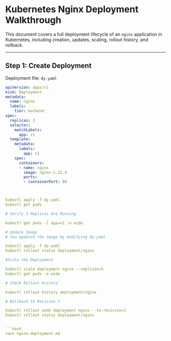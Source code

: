 # Kubernetes Nginx Deployment Walkthrough

This document covers a full deployment lifecycle of an `nginx` application in Kubernetes, including creation, updates, scaling, rollout history, and rollback.

---

##  Step 1: Create Deployment

Deployment file: `dy.yaml`

```yaml
apiVersion: apps/v1
kind: Deployment
metadata:
  name: nginx
  labels:
    tier: backend
spec:
  replicas: 3
  selector:
    matchLabels:
      app: v1
  template:
    metadata:
      labels:
        app: v1
    spec:
      containers:
      - name: nginx
        image: nginx:1.23.4
        ports:
        - containerPort: 80



kubectl apply -f dy.yaml
kubectl get pods

# Verify 3 Replicas Are Running

kubectl get pods -l app=v1 -o wide

# Update Image
# You updated the image by modifying dy.yaml

kubectl apply -f dy.yaml
kubectl rollout status deployment/nginx

#Scale the Deployment

kubectl scale deployment nginx --replicas=5
kubectl get pods -o wide

# Check Rollout History

kubectl rollout history deployment/nginx

# Rollback to Revision 1

kubectl rollout undo deployment nginx --to-revision=1
kubectl rollout status deployment/nginx


```bash
nano nginx-deployment.md